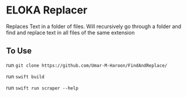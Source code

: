# ELOKA Replacer

Replaces Text in a folder of files. Will recursively go through a folder and find and replace text in all files of the same extension


## To Use

run `git clone https://github.com/Umar-M-Haroon/FindAndReplace/`

run `swift build`

run `swift run scraper --help`


